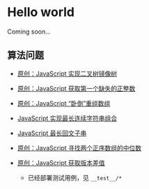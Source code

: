 # Hello world

Coming soon...

## 算法问题

- [原创：JavaScript 实现二叉树镜像树](/blog/mirrorTree)

- [原创：JavaScript 获取第一个缺失的正整数](/blog/get-lost-frist-int-num)

- [原创：JavaScript “卧倒”重组数组](/blog/sort-string)

- [JavaScript 实现最长连续字符串组合](/blog/longtest-substring-without-repeating-char)

- [JavaScript 最长回文子串](/blog/longest-palindromic-substring-submissions)

- [原创：JavaScript 寻找两个正序数组的中位数](/blog/median-of-two-sorted-arrays-submission)

- [原创：JavaScript 获取版本差值](/blog/get-version-number)
	- 已经部署测试用例，见 `__test__/*`
